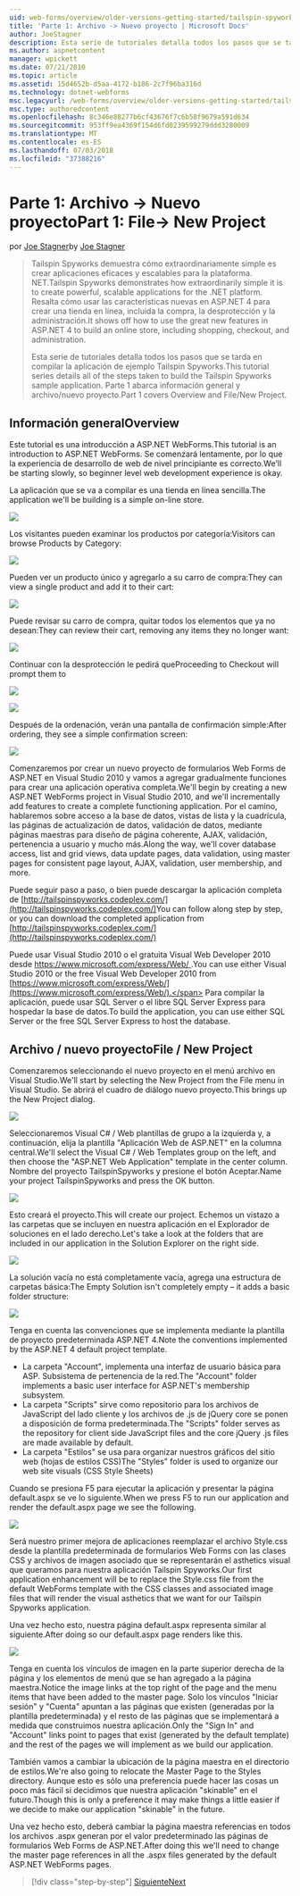 ```yaml
---
uid: web-forms/overview/older-versions-getting-started/tailspin-spyworks/tailspin-spyworks-part-1
title: 'Parte 1: Archivo -> Nuevo proyecto | Microsoft Docs'
author: JoeStagner
description: Esta serie de tutoriales detalla todos los pasos que se tarda en compilar la aplicación de ejemplo Tailspin Spyworks. Parte 1 abarca información general y archivo/nuevo proyecto.
ms.author: aspnetcontent
manager: wpickett
ms.date: 07/21/2010
ms.topic: article
ms.assetid: 15d4652b-d5aa-4172-b186-2c7f96ba316d
ms.technology: dotnet-webforms
msc.legacyurl: /web-forms/overview/older-versions-getting-started/tailspin-spyworks/tailspin-spyworks-part-1
msc.type: authoredcontent
ms.openlocfilehash: 8c346e88277b6cf43676f7c6b58f9679a591d634
ms.sourcegitcommit: 953ff9ea4369f154d6fd0239599279ddd3280009
ms.translationtype: MT
ms.contentlocale: es-ES
ms.lasthandoff: 07/03/2018
ms.locfileid: "37388216"
---
```

<a name="part-1-file--new-project"></a><span data-ttu-id="1c574-104">Parte 1: Archivo -> Nuevo proyecto</span><span class="sxs-lookup"><span data-stu-id="1c574-104">Part 1: File-> New Project</span></span>
====================
<span data-ttu-id="1c574-105">por [Joe Stagner](https://github.com/JoeStagner)</span><span class="sxs-lookup"><span data-stu-id="1c574-105">by [Joe Stagner](https://github.com/JoeStagner)</span></span>

> <span data-ttu-id="1c574-106">Tailspin Spyworks demuestra cómo extraordinariamente simple es crear aplicaciones eficaces y escalables para la plataforma. NET.</span><span class="sxs-lookup"><span data-stu-id="1c574-106">Tailspin Spyworks demonstrates how extraordinarily simple it is to create powerful, scalable applications for the .NET platform.</span></span> <span data-ttu-id="1c574-107">Resalta cómo usar las características nuevas en ASP.NET 4 para crear una tienda en línea, incluida la compra, la desprotección y la administración.</span><span class="sxs-lookup"><span data-stu-id="1c574-107">It shows off how to use the great new features in ASP.NET 4 to build an online store, including shopping, checkout, and administration.</span></span>
> 
> <span data-ttu-id="1c574-108">Esta serie de tutoriales detalla todos los pasos que se tarda en compilar la aplicación de ejemplo Tailspin Spyworks.</span><span class="sxs-lookup"><span data-stu-id="1c574-108">This tutorial series details all of the steps taken to build the Tailspin Spyworks sample application.</span></span> <span data-ttu-id="1c574-109">Parte 1 abarca información general y archivo/nuevo proyecto.</span><span class="sxs-lookup"><span data-stu-id="1c574-109">Part 1 covers Overview and File/New Project.</span></span>


## <a id="_Toc260221666"></a>  <span data-ttu-id="1c574-110">Información general</span><span class="sxs-lookup"><span data-stu-id="1c574-110">Overview</span></span>

<span data-ttu-id="1c574-111">Este tutorial es una introducción a ASP.NET WebForms.</span><span class="sxs-lookup"><span data-stu-id="1c574-111">This tutorial is an introduction to ASP.NET WebForms.</span></span> <span data-ttu-id="1c574-112">Se comenzará lentamente, por lo que la experiencia de desarrollo de web de nivel principiante es correcto.</span><span class="sxs-lookup"><span data-stu-id="1c574-112">We'll be starting slowly, so beginner level web development experience is okay.</span></span>

<span data-ttu-id="1c574-113">La aplicación que se va a compilar es una tienda en línea sencilla.</span><span class="sxs-lookup"><span data-stu-id="1c574-113">The application we'll be building is a simple on-line store.</span></span>

![](tailspin-spyworks-part-1/_static/image1.jpg)


<span data-ttu-id="1c574-114">Los visitantes pueden examinar los productos por categoría:</span><span class="sxs-lookup"><span data-stu-id="1c574-114">Visitors can browse Products by Category:</span></span>

![](tailspin-spyworks-part-1/_static/image2.jpg)

<span data-ttu-id="1c574-115">Pueden ver un producto único y agregarlo a su carro de compra:</span><span class="sxs-lookup"><span data-stu-id="1c574-115">They can view a single product and add it to their cart:</span></span>

![](tailspin-spyworks-part-1/_static/image3.jpg)

<span data-ttu-id="1c574-116">Puede revisar su carro de compra, quitar todos los elementos que ya no desean:</span><span class="sxs-lookup"><span data-stu-id="1c574-116">They can review their cart, removing any items they no longer want:</span></span>

![](tailspin-spyworks-part-1/_static/image4.jpg)

<span data-ttu-id="1c574-117">Continuar con la desprotección le pedirá que</span><span class="sxs-lookup"><span data-stu-id="1c574-117">Proceeding to Checkout will prompt them to</span></span>

![](tailspin-spyworks-part-1/_static/image5.jpg)

![](tailspin-spyworks-part-1/_static/image6.jpg)

<span data-ttu-id="1c574-118">Después de la ordenación, verán una pantalla de confirmación simple:</span><span class="sxs-lookup"><span data-stu-id="1c574-118">After ordering, they see a simple confirmation screen:</span></span>

![](tailspin-spyworks-part-1/_static/image7.jpg)


<span data-ttu-id="1c574-119">Comenzaremos por crear un nuevo proyecto de formularios Web Forms de ASP.NET en Visual Studio 2010 y vamos a agregar gradualmente funciones para crear una aplicación operativa completa.</span><span class="sxs-lookup"><span data-stu-id="1c574-119">We'll begin by creating a new ASP.NET WebForms project in Visual Studio 2010, and we'll incrementally add features to create a complete functioning application.</span></span> <span data-ttu-id="1c574-120">Por el camino, hablaremos sobre acceso a la base de datos, vistas de lista y la cuadrícula, las páginas de actualización de datos, validación de datos, mediante páginas maestras para diseño de página coherente, AJAX, validación, pertenencia a usuario y mucho más.</span><span class="sxs-lookup"><span data-stu-id="1c574-120">Along the way, we'll cover database access, list and grid views, data update pages, data validation, using master pages for consistent page layout, AJAX, validation, user membership, and more.</span></span>

<span data-ttu-id="1c574-121">Puede seguir paso a paso, o bien puede descargar la aplicación completa de [http://tailspinspyworks.codeplex.com/](http://tailspinspyworks.codeplex.com/)</span><span class="sxs-lookup"><span data-stu-id="1c574-121">You can follow along step by step, or you can download the completed application from [http://tailspinspyworks.codeplex.com/](http://tailspinspyworks.codeplex.com/)</span></span>

<span data-ttu-id="1c574-122">Puede usar Visual Studio 2010 o el gratuita Visual Web Developer 2010 desde [ https://www.microsoft.com/express/Web/ ](https://www.microsoft.com/express/Web/).</span><span class="sxs-lookup"><span data-stu-id="1c574-122">You can use either Visual Studio 2010 or the free Visual Web Developer 2010 from [https://www.microsoft.com/express/Web/](https://www.microsoft.com/express/Web/).</span></span> <span data-ttu-id="1c574-123">Para compilar la aplicación, puede usar SQL Server o el libre SQL Server Express para hospedar la base de datos.</span><span class="sxs-lookup"><span data-stu-id="1c574-123">To build the application, you can use either SQL Server or the free SQL Server Express to host the database.</span></span>

## <a id="_Toc260221667"></a>  <span data-ttu-id="1c574-124">Archivo / nuevo proyecto</span><span class="sxs-lookup"><span data-stu-id="1c574-124">File / New Project</span></span>

<span data-ttu-id="1c574-125">Comenzaremos seleccionando el nuevo proyecto en el menú archivo en Visual Studio.</span><span class="sxs-lookup"><span data-stu-id="1c574-125">We'll start by selecting the New Project from the File menu in Visual Studio.</span></span> <span data-ttu-id="1c574-126">Se abrirá el cuadro de diálogo nuevo proyecto.</span><span class="sxs-lookup"><span data-stu-id="1c574-126">This brings up the New Project dialog.</span></span>

![](tailspin-spyworks-part-1/_static/image8.jpg)

<span data-ttu-id="1c574-127">Seleccionaremos Visual C# / Web plantillas de grupo a la izquierda y, a continuación, elija la plantilla "Aplicación Web de ASP.NET" en la columna central.</span><span class="sxs-lookup"><span data-stu-id="1c574-127">We'll select the Visual C# / Web Templates group on the left, and then choose the "ASP.NET Web Application" template in the center column.</span></span> <span data-ttu-id="1c574-128">Nombre del proyecto TailspinSpyworks y presione el botón Aceptar.</span><span class="sxs-lookup"><span data-stu-id="1c574-128">Name your project TailspinSpyworks and press the OK button.</span></span>

![](tailspin-spyworks-part-1/_static/image9.jpg)

<span data-ttu-id="1c574-129">Esto creará el proyecto.</span><span class="sxs-lookup"><span data-stu-id="1c574-129">This will create our project.</span></span> <span data-ttu-id="1c574-130">Echemos un vistazo a las carpetas que se incluyen en nuestra aplicación en el Explorador de soluciones en el lado derecho.</span><span class="sxs-lookup"><span data-stu-id="1c574-130">Let's take a look at the folders that are included in our application in the Solution Explorer on the right side.</span></span>

![](tailspin-spyworks-part-1/_static/image10.jpg)

<span data-ttu-id="1c574-131">La solución vacía no está completamente vacía, agrega una estructura de carpetas básica:</span><span class="sxs-lookup"><span data-stu-id="1c574-131">The Empty Solution isn't completely empty – it adds a basic folder structure:</span></span>

![](tailspin-spyworks-part-1/_static/image1.png)

<span data-ttu-id="1c574-132">Tenga en cuenta las convenciones que se implementa mediante la plantilla de proyecto predeterminada ASP.NET 4.</span><span class="sxs-lookup"><span data-stu-id="1c574-132">Note the conventions implemented by the ASP.NET 4 default project template.</span></span>

- <span data-ttu-id="1c574-133">La carpeta "Account", implementa una interfaz de usuario básica para ASP. Subsistema de pertenencia de la red.</span><span class="sxs-lookup"><span data-stu-id="1c574-133">The "Account" folder implements a basic user interface for ASP.NET's membership subsystem.</span></span>
- <span data-ttu-id="1c574-134">La carpeta "Scripts" sirve como repositorio para los archivos de JavaScript del lado cliente y los archivos de .js de jQuery core se ponen a disposición de forma predeterminada.</span><span class="sxs-lookup"><span data-stu-id="1c574-134">The "Scripts" folder serves as the repository for client side JavaScript files and the core jQuery .js files are made available by default.</span></span>
- <span data-ttu-id="1c574-135">La carpeta "Estilos" se usa para organizar nuestros gráficos del sitio web (hojas de estilos CSS)</span><span class="sxs-lookup"><span data-stu-id="1c574-135">The "Styles" folder is used to organize our web site visuals (CSS Style Sheets)</span></span>

<span data-ttu-id="1c574-136">Cuando se presiona F5 para ejecutar la aplicación y presentar la página default.aspx se ve lo siguiente.</span><span class="sxs-lookup"><span data-stu-id="1c574-136">When we press F5 to run our application and render the default.aspx page we see the following.</span></span>

![](tailspin-spyworks-part-1/_static/image11.jpg)

<span data-ttu-id="1c574-137">Será nuestro primer mejora de aplicaciones reemplazar el archivo Style.css desde la plantilla predeterminada de formularios Web Forms con las clases CSS y archivos de imagen asociado que se representarán el asthetics visual que queramos para nuestra aplicación Tailspin Spyworks.</span><span class="sxs-lookup"><span data-stu-id="1c574-137">Our first application enhancement will be to replace the Style.css file from the default WebForms template with the CSS classes and associated image files that will render the visual asthetics that we want for our Tailspin Spyworks application.</span></span>

<span data-ttu-id="1c574-138">Una vez hecho esto, nuestra página default.aspx representa similar al siguiente.</span><span class="sxs-lookup"><span data-stu-id="1c574-138">After doing so our default.aspx page renders like this.</span></span>

![](tailspin-spyworks-part-1/_static/image12.jpg)

<span data-ttu-id="1c574-139">Tenga en cuenta los vínculos de imagen en la parte superior derecha de la página y los elementos de menú que se han agregado a la página maestra.</span><span class="sxs-lookup"><span data-stu-id="1c574-139">Notice the image links at the top right of the page and the menu items that have been added to the master page.</span></span> <span data-ttu-id="1c574-140">Solo los vínculos "Iniciar sesión" y "Cuenta" apuntan a las páginas que existen (generadas por la plantilla predeterminada) y el resto de las páginas que se implementará a medida que construimos nuestra aplicación.</span><span class="sxs-lookup"><span data-stu-id="1c574-140">Only the "Sign In" and "Account" links point to pages that exist (generated by the default template) and the rest of the pages we will implement as we build our application.</span></span>

<span data-ttu-id="1c574-141">También vamos a cambiar la ubicación de la página maestra en el directorio de estilos.</span><span class="sxs-lookup"><span data-stu-id="1c574-141">We're also going to relocate the Master Page to the Styles directory.</span></span> <span data-ttu-id="1c574-142">Aunque esto es sólo una preferencia puede hacer las cosas un poco más fácil si decidimos que nuestra aplicación "skinable" en el futuro.</span><span class="sxs-lookup"><span data-stu-id="1c574-142">Though this is only a preference it may make things a little easier if we decide to make our application "skinable" in the future.</span></span>

<span data-ttu-id="1c574-143">Una vez hecho esto, deberá cambiar la página maestra referencias en todos los archivos .aspx generan por el valor predeterminado las páginas de formularios Web Forms de ASP.NET.</span><span class="sxs-lookup"><span data-stu-id="1c574-143">After doing this we'll need to change the master page references in all the .aspx files generated by the default ASP.NET WebForms pages.</span></span>

> [!div class="step-by-step"]
> [<span data-ttu-id="1c574-144">Siguiente</span><span class="sxs-lookup"><span data-stu-id="1c574-144">Next</span></span>](tailspin-spyworks-part-2.md)
